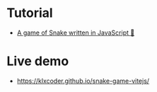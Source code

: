 # Tutorial
  - [A game of Snake written in JavaScript 🐍](https://www.youtube.com/watch?v=Je0B3nHhKmM)

# Live demo
  - https://klxcoder.github.io/snake-game-vitejs/
